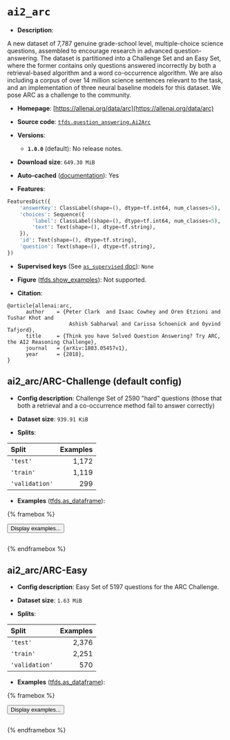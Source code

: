 <div itemscope itemtype="http://schema.org/Dataset">
  <div itemscope itemprop="includedInDataCatalog" itemtype="http://schema.org/DataCatalog">
    <meta itemprop="name" content="TensorFlow Datasets" />
  </div>
  <meta itemprop="name" content="ai2_arc" />
  <meta itemprop="description" content="A new dataset of 7,787 genuine grade-school level, multiple-choice science&#10;questions, assembled to encourage research in advanced question-answering.&#10;The dataset is partitioned into a Challenge Set and an Easy Set, where the&#10;former contains only questions answered incorrectly by both a retrieval-based&#10;algorithm and a word co-occurrence algorithm. We are also including a corpus&#10;of over 14 million science sentences relevant to the task, and an&#10;implementation of three neural baseline models for this dataset.&#10;We pose ARC as a challenge to the community.&#10;&#10;To use this dataset:&#10;&#10;```python&#10;import tensorflow_datasets as tfds&#10;&#10;ds = tfds.load(&#x27;ai2_arc&#x27;, split=&#x27;train&#x27;)&#10;for ex in ds.take(4):&#10;  print(ex)&#10;```&#10;&#10;See [the guide](https://www.tensorflow.org/datasets/overview) for more&#10;informations on [tensorflow_datasets](https://www.tensorflow.org/datasets).&#10;&#10;" />
  <meta itemprop="url" content="https://www.tensorflow.org/datasets/catalog/ai2_arc" />
  <meta itemprop="sameAs" content="https://allenai.org/data/arc" />
  <meta itemprop="citation" content="@article{allenai:arc,&#10;      author    = {Peter Clark  and Isaac Cowhey and Oren Etzioni and Tushar Khot and&#10;                    Ashish Sabharwal and Carissa Schoenick and Oyvind Tafjord},&#10;      title     = {Think you have Solved Question Answering? Try ARC, the AI2 Reasoning Challenge},&#10;      journal   = {arXiv:1803.05457v1},&#10;      year      = {2018},&#10;}" />
</div>

# `ai2_arc`


*   **Description**:

A new dataset of 7,787 genuine grade-school level, multiple-choice science
questions, assembled to encourage research in advanced question-answering. The
dataset is partitioned into a Challenge Set and an Easy Set, where the former
contains only questions answered incorrectly by both a retrieval-based algorithm
and a word co-occurrence algorithm. We are also including a corpus of over 14
million science sentences relevant to the task, and an implementation of three
neural baseline models for this dataset. We pose ARC as a challenge to the
community.

*   **Homepage**: [https://allenai.org/data/arc](https://allenai.org/data/arc)

*   **Source code**:
    [`tfds.question_answering.Ai2Arc`](https://github.com/tensorflow/datasets/tree/master/tensorflow_datasets/question_answering/ai2_arc.py)

*   **Versions**:

    *   **`1.0.0`** (default): No release notes.

*   **Download size**: `649.30 MiB`

*   **Auto-cached**
    ([documentation](https://www.tensorflow.org/datasets/performances#auto-caching)):
    Yes

*   **Features**:

```python
FeaturesDict({
    'answerKey': ClassLabel(shape=(), dtype=tf.int64, num_classes=5),
    'choices': Sequence({
        'label': ClassLabel(shape=(), dtype=tf.int64, num_classes=5),
        'text': Text(shape=(), dtype=tf.string),
    }),
    'id': Text(shape=(), dtype=tf.string),
    'question': Text(shape=(), dtype=tf.string),
})
```

*   **Supervised keys** (See
    [`as_supervised` doc](https://www.tensorflow.org/datasets/api_docs/python/tfds/load#args)):
    `None`

*   **Figure**
    ([tfds.show_examples](https://www.tensorflow.org/datasets/api_docs/python/tfds/visualization/show_examples)):
    Not supported.

*   **Citation**:

```
@article{allenai:arc,
      author    = {Peter Clark  and Isaac Cowhey and Oren Etzioni and Tushar Khot and
                    Ashish Sabharwal and Carissa Schoenick and Oyvind Tafjord},
      title     = {Think you have Solved Question Answering? Try ARC, the AI2 Reasoning Challenge},
      journal   = {arXiv:1803.05457v1},
      year      = {2018},
}
```


## ai2_arc/ARC-Challenge (default config)

*   **Config description**: Challenge Set of 2590 "hard" questions (those that
    both a retrieval and a co-occurrence method fail to answer correctly)

*   **Dataset size**: `939.91 KiB`

*   **Splits**:

Split          | Examples
:------------- | -------:
`'test'`       | 1,172
`'train'`      | 1,119
`'validation'` | 299

*   **Examples**
    ([tfds.as_dataframe](https://www.tensorflow.org/datasets/api_docs/python/tfds/as_dataframe)):

<!-- mdformat off(HTML should not be auto-formatted) -->

{% framebox %}

<button id="displaydataframe">Display examples...</button>
<div id="dataframecontent" style="overflow-x:auto"></div>
<script>
const url = "https://storage.googleapis.com/tfds-data/visualization/dataframe/ai2_arc-ARC-Challenge-1.0.0.html";
const dataButton = document.getElementById('displaydataframe');
dataButton.addEventListener('click', async () => {
  // Disable the button after clicking (dataframe loaded only once).
  dataButton.disabled = true;

  const contentPane = document.getElementById('dataframecontent');
  try {
    const response = await fetch(url);
    // Error response codes don't throw an error, so force an error to show
    // the error message.
    if (!response.ok) throw Error(response.statusText);

    const data = await response.text();
    contentPane.innerHTML = data;
  } catch (e) {
    contentPane.innerHTML =
        'Error loading examples. If the error persist, please open '
        + 'a new issue.';
  }
});
</script>

{% endframebox %}

<!-- mdformat on -->

## ai2_arc/ARC-Easy

*   **Config description**: Easy Set of 5197 questions for the ARC Challenge.

*   **Dataset size**: `1.63 MiB`

*   **Splits**:

Split          | Examples
:------------- | -------:
`'test'`       | 2,376
`'train'`      | 2,251
`'validation'` | 570

*   **Examples**
    ([tfds.as_dataframe](https://www.tensorflow.org/datasets/api_docs/python/tfds/as_dataframe)):

<!-- mdformat off(HTML should not be auto-formatted) -->

{% framebox %}

<button id="displaydataframe">Display examples...</button>
<div id="dataframecontent" style="overflow-x:auto"></div>
<script>
const url = "https://storage.googleapis.com/tfds-data/visualization/dataframe/ai2_arc-ARC-Easy-1.0.0.html";
const dataButton = document.getElementById('displaydataframe');
dataButton.addEventListener('click', async () => {
  // Disable the button after clicking (dataframe loaded only once).
  dataButton.disabled = true;

  const contentPane = document.getElementById('dataframecontent');
  try {
    const response = await fetch(url);
    // Error response codes don't throw an error, so force an error to show
    // the error message.
    if (!response.ok) throw Error(response.statusText);

    const data = await response.text();
    contentPane.innerHTML = data;
  } catch (e) {
    contentPane.innerHTML =
        'Error loading examples. If the error persist, please open '
        + 'a new issue.';
  }
});
</script>

{% endframebox %}

<!-- mdformat on -->